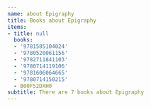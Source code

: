 ```yaml
---
name: about Epigraphy
title: Books about Epigraphy
items:
- title: null
  books:
  - '9781585104024'
  - '9780520061156'
  - '9782711841103'
  - '9780714119106'
  - '9781606064665'
  - '9780714150215'
  - B00F52DXH0
subtitle: There are 7 books about Epigraphy
---
```


